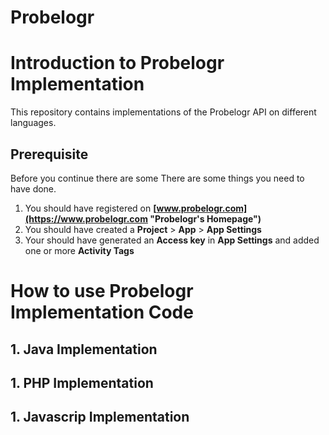 # Probelogr

# Introduction to Probelogr Implementation

This repository contains implementations of the Probelogr API on different languages.

## Prerequisite
Before you continue there are some There are some things you need to have done.
1. You should have registered on __[www.probelogr.com](https://www.probelogr.com "Probelogr's Homepage")__
2. You should have created a __Project__ > __App__ > __App Settings__
3. Your should have generated an __Access key__ in __App Settings__ and added one or more __Activity Tags__


# How to use Probelogr Implementation Code

## 1. Java Implementation
  
## 1. PHP Implementation

## 1. Javascrip Implementation
